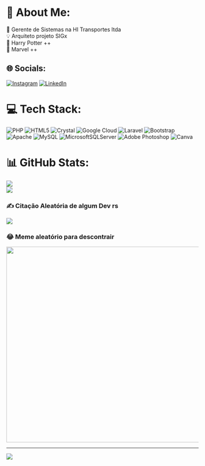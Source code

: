 # 💫 About Me:
🚛 Gerente de Sistemas na HI Transportes ltda<br>💡 Arquiteto projeto SIGx<br>🧹 Harry Potter ++<br>🔮 Marvel ++


## 🌐 Socials:
[![Instagram](https://img.shields.io/badge/Instagram-%23E4405F.svg?logo=Instagram&logoColor=white)](https://instagram.com/guilhermehenriquehaddad) [![LinkedIn](https://img.shields.io/badge/LinkedIn-%230077B5.svg?logo=linkedin&logoColor=white)](https://linkedin.com/in/guilhermehenriquehaddad) 

# 💻 Tech Stack:
![PHP](https://img.shields.io/badge/php-%23777BB4.svg?style=for-the-badge&logo=php&logoColor=white) ![HTML5](https://img.shields.io/badge/html5-%23E34F26.svg?style=for-the-badge&logo=html5&logoColor=white) ![Crystal](https://img.shields.io/badge/crystal-%23000000.svg?style=for-the-badge&logo=crystal&logoColor=white) ![Google Cloud](https://img.shields.io/badge/Google%20Cloud-%234285F4.svg?style=for-the-badge&logo=google-cloud&logoColor=white) ![Laravel](https://img.shields.io/badge/laravel-%23FF2D20.svg?style=for-the-badge&logo=laravel&logoColor=white) ![Bootstrap](https://img.shields.io/badge/bootstrap-%23563D7C.svg?style=for-the-badge&logo=bootstrap&logoColor=white) ![Apache](https://img.shields.io/badge/apache-%23D42029.svg?style=for-the-badge&logo=apache&logoColor=white) ![MySQL](https://img.shields.io/badge/mysql-%2300f.svg?style=for-the-badge&logo=mysql&logoColor=white) ![MicrosoftSQLServer](https://img.shields.io/badge/Microsoft%20SQL%20Sever-CC2927?style=for-the-badge&logo=microsoft%20sql%20server&logoColor=white) ![Adobe Photoshop](https://img.shields.io/badge/adobephotoshop-%2331A8FF.svg?style=for-the-badge&logo=adobephotoshop&logoColor=white) ![Canva](https://img.shields.io/badge/Canva-%2300C4CC.svg?style=for-the-badge&logo=Canva&logoColor=white)
# 📊 GitHub Stats:
![](https://github-readme-stats.vercel.app/api?username=haddadguilherme&theme=radical&hide_border=true&include_all_commits=true&count_private=true)<br/>
![](https://github-readme-streak-stats.herokuapp.com/?user=haddadguilherme&theme=radical&hide_border=true)<br/>


### ✍️ Citação Aleatória de algum Dev rs
![](https://quotes-github-readme.vercel.app/api?type=horizontal&theme=radical)

### 😂 Meme aleatório para descontrair
<img src="https://rm.up.railway.app/" width="512px"/>

---
[![](https://visitcount.itsvg.in/api?id=haddadguilherme&icon=0&color=3)](https://visitcount.itsvg.in)

<!-- Proudly created with GPRM ( https://gprm.itsvg.in ) -->
